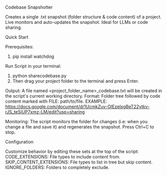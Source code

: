 Codebase Snapshotter

Creates a single .txt snapshot (folder structure & code content) of a project. Live monitors and auto-updates the snapshot. Ideal for LLMs or code sharing.

Quick Start

Prerequisites:
1. pip install watchdog

Run Script in your terminal:
1. python sharecodebase.py
2. Then drag your project folder to the terminal and press Enter.


Output:
A file named <project_folder_name>_codebase.txt will be created in the script's current working directory.
Format: Folder tree followed by code content marked with FILE: path/to/file.
EXAMPLE: https://docs.google.com/document/d/1UcmkZuv-OIEzeIsgBeT22ytkv-rJS_teSjUP7xmz-LM/edit?usp=sharing

Monitoring:
The script monitors the folder for changes (i.e: when you change a file and save it) and regenerates the snapshot.
Press Ctrl+C to stop.

Configuration

Customize behavior by editing these sets at the top of the script:
CODE_EXTENSIONS: File types to include content from.
SKIP_CONTENT_EXTENSIONS: File types to list in tree but skip content.
IGNORE_FOLDERS: Folders to completely exclude.
